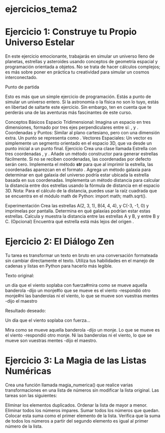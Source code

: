 # ejercicios_tema2

# Ejercicio 1: Construye tu Propio Universo Estelar


En este ejercicio emocionante, trabajarás en simular un universo lleno de planetas, estrellas y asteroides usando conceptos de geometría espacial y programación orientada a objetos. No se trata de hacer cálculos complejos; es más sobre poner en práctica tu creatividad para simular un cosmos interconectado.

Punto de partida

Esto es más que un simple ejercicio de programación. Estás a punto de simular un universo entero. Si la astronomía o la física no son lo tuyo, estás en libertad de saltarte este ejercicio. Sin embargo, ten en cuenta que te perderás una de las aventuras más fascinantes de este curso.

Conceptos Básicos
Espacio Tridimensional: Imagina un espacio en tres dimensiones, formado por tres ejes perpendiculares entre sí: ,  y .
Coordenadas y Puntos: Similar al plano cartesiano, pero con una dimensión extra. Un punto se representa como .
Vectores Espaciales: Un vector es simplemente un segmento orientado en el espacio 3D, que va desde un punto inicial a un punto final.
Ejercicio
Crea una clase llamada Estrella con tres coordenadas ,  y .
Añade un método constructor para generar estrellas fácilmente. Si no se reciben coordenadas, las coordenadas por defecto serán cero.
Implementa el método __str__ para que al imprimir la estrella, las coordenadas aparezcan en el formato .
Agrega un método galaxia para determinar en qué galaxia del universo podría estar ubicada la estrella basada en sus coordenadas.
Implementa un método distancia para calcular la distancia entre dos estrellas usando la fórmula de distancia en el espacio 3D.
Nota: Para el cálculo de la distancia, puedes usar la raíz cuadrada que se encuentra en el módulo math de Python: import math; math.sqrt().



Experimentación
Crea las estrellas A(2, 3, 1), B(4, 4, 4), y C(-3, -1, 0) y imprímelas por pantalla.
Determina en qué galaxias podrían estar estas estrellas.
Calcula y muestra la distancia entre las estrellas A y B, y entre B y C.
(Opcional) Encuentra qué estrella está más lejos del origen .


# Ejercicio 2: El Diálogo Zen
Tu tarea es transformar un texto en bruto en una conversación formateada sin cambiar directamente el texto. Utiliza tus habilidades en el manejo de cadenas y listas en Python para hacerlo más legible.

Texto original:

un día que el viento soplaba con fuerza#mira como se mueve aquella banderola -dijo un monje#lo que se mueve es el viento -respondió otro monje#ni las banderolas ni el viento, lo que se mueve son vuestras mentes -dijo el maestro

Resultado deseado:

Un día que el viento soplaba con fuerza...

Mira como se mueve aquella banderola -dijo un monje.
Lo que se mueve es el viento -respondió otro monje.
Ni las banderolas ni el viento, lo que se mueve son vuestras mentes -dijo el maestro.

# Ejercicio 3: La Magia de las Listas Numéricas
Crea una función llamada magia_numerica() que realice varias transformaciones en una lista de números sin modificar la lista original. Las tareas son las siguientes:

Eliminar los elementos duplicados.
Ordenar la lista de mayor a menor.
Eliminar todos los números impares.
Sumar todos los números que quedan.
Colocar esta suma como el primer elemento de la lista.
Verifica que la suma de todos los números a partir del segundo elemento es igual al primer número de la lista.

